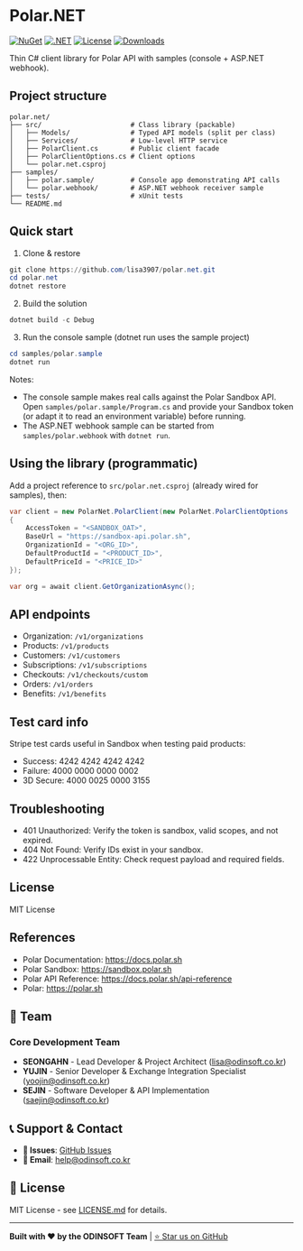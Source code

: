 # Polar.NET

[![NuGet](https://img.shields.io/nuget/v/Polar.Net.svg)](https://www.nuget.org/packages/Polar.Net/)
[![.NET](https://img.shields.io/badge/.NET-8.0%20%7C%209.0-blue.svg)](https://dotnet.microsoft.com/)
[![License](https://img.shields.io/badge/license-MIT-blue.svg)](LICENSE.md)
[![Downloads](https://img.shields.io/nuget/dt/Polar.Net.svg)](https://www.nuget.org/packages/Polar.Net/)

Thin C# client library for Polar API with samples (console + ASP.NET webhook).

## Project structure

```
polar.net/
├── src/                      # Class library (packable)
│   ├── Models/               # Typed API models (split per class)
│   ├── Services/             # Low-level HTTP service
│   ├── PolarClient.cs        # Public client facade
│   ├── PolarClientOptions.cs # Client options
│   └── polar.net.csproj
├── samples/
│   ├── polar.sample/         # Console app demonstrating API calls
│   └── polar.webhook/        # ASP.NET webhook receiver sample
├── tests/                    # xUnit tests
└── README.md
```

## Quick start

1) Clone & restore

```powershell
git clone https://github.com/lisa3907/polar.net.git
cd polar.net
dotnet restore
```

2) Build the solution

```powershell
dotnet build -c Debug
```

3) Run the console sample (dotnet run uses the sample project)

```powershell
cd samples/polar.sample
dotnet run
```

Notes:
- The console sample makes real calls against the Polar Sandbox API. Open `samples/polar.sample/Program.cs` and provide your Sandbox token (or adapt it to read an environment variable) before running.
- The ASP.NET webhook sample can be started from `samples/polar.webhook` with `dotnet run`.

## Using the library (programmatic)

Add a project reference to `src/polar.net.csproj` (already wired for samples), then:

```csharp
var client = new PolarNet.PolarClient(new PolarNet.PolarClientOptions
{
	AccessToken = "<SANDBOX_OAT>",
	BaseUrl = "https://sandbox-api.polar.sh",
	OrganizationId = "<ORG_ID>",
	DefaultProductId = "<PRODUCT_ID>",
	DefaultPriceId = "<PRICE_ID>"
});

var org = await client.GetOrganizationAsync();
```

## API endpoints

- Organization: `/v1/organizations`
- Products: `/v1/products`
- Customers: `/v1/customers`
- Subscriptions: `/v1/subscriptions`
- Checkouts: `/v1/checkouts/custom`
- Orders: `/v1/orders`
- Benefits: `/v1/benefits`

## Test card info

Stripe test cards useful in Sandbox when testing paid products:

- Success: 4242 4242 4242 4242
- Failure: 4000 0000 0000 0002
- 3D Secure: 4000 0025 0000 3155

## Troubleshooting

- 401 Unauthorized: Verify the token is sandbox, valid scopes, and not expired.
- 404 Not Found: Verify IDs exist in your sandbox.
- 422 Unprocessable Entity: Check request payload and required fields.

## License

MIT License

## References

- Polar Documentation: https://docs.polar.sh
- Polar Sandbox: https://sandbox.polar.sh
- Polar API Reference: https://docs.polar.sh/api-reference
- Polar: https://polar.sh


## 👥 Team

### **Core Development Team**
- **SEONGAHN** - Lead Developer & Project Architect ([lisa@odinsoft.co.kr](mailto:lisa@odinsoft.co.kr))
- **YUJIN** - Senior Developer & Exchange Integration Specialist ([yoojin@odinsoft.co.kr](mailto:yoojin@odinsoft.co.kr))
- **SEJIN** - Software Developer & API Implementation ([saejin@odinsoft.co.kr](mailto:saejin@odinsoft.co.kr))

## 📞 Support & Contact

- **🐛 Issues**: [GitHub Issues](https://github.com/lisa3907/polar.net/issues)
- **📧 Email**: help@odinsoft.co.kr

## 📄 License

MIT License - see [LICENSE.md](LICENSE.md) for details.

---

**Built with ❤️ by the ODINSOFT Team** | [⭐ Star us on GitHub](https://github.com/lisa3907/polar.net)